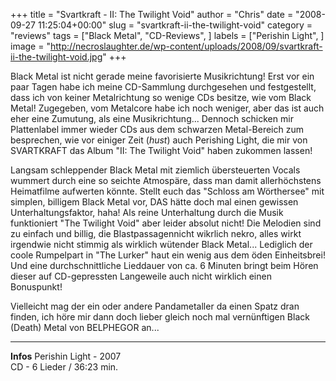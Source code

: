 +++
title = "Svartkraft - II: The Twilight Void"
author = "Chris"
date = "2008-09-27 11:25:04+00:00"
slug = "svartkraft-ii-the-twilight-void"
category = "reviews"
tags = ["Black Metal", "CD-Reviews", ]
labels = ["Perishin Light", ]
image = "http://necroslaughter.de/wp-content/uploads/2008/09/svartkraft-ii-the-twilight-void.jpg"
+++


Black Metal ist nicht gerade meine favorisierte Musikrichtung! Erst vor ein paar Tagen habe ich meine CD-Sammlung durchgesehen und festgestellt, dass ich von keiner Metalrichtung so wenige CDs besitze, wie vom Black Metal! Zugegeben, vom Metalcore habe ich noch weniger, aber das ist auch eher eine Zumutung, als eine Musikrichtung...
Dennoch schicken mir Plattenlabel immer wieder CDs aus dem schwarzen Metal-Bereich zum besprechen, wie vor einiger Zeit (*hust*) auch Perishing Light, die mir von SVARTKRAFT das Album "II: The Twilight Void" haben zukommen lassen!

Langsam schleppender Black Metal mit ziemlich übersteuerten Vocals wummert durch eine so seichte Atmospäre, dass man damit allerhöchstens Heimatfilme aufwerten könnte. Stellt euch das "Schloss am Wörthersee" mit simplen, billigem Black Metal vor, DAS hätte doch mal einen gewissen Unterhaltungsfaktor, haha!
Als reine Unterhaltung durch die Musik funktioniert "The Twilight Void" aber leider absolut nicht! Die Melodien sind zu einfach und billig, die Blastpassagennicht wikrlich nekro, alles wirkt irgendwie nicht stimmig als wirklich wütender Black Metal... Lediglich der coole Rumpelpart in "The Lurker" haut ein wenig aus dem öden Einheitsbrei!
Und eine durchschnittliche Lieddauer von ca. 6 Minuten bringt beim Hören dieser auf CD-gepressten Langeweile auch nicht wirklich einen Bonuspunkt!

Vielleicht mag der ein oder andere Pandametaller da einen Spatz dran finden, ich höre mir dann doch lieber gleich noch mal vernünftigen Black (Death) Metal von BELPHEGOR an...



---
**Infos**
Perishin Light - 2007<br/>
CD - 6 Lieder / 36:23 min.
